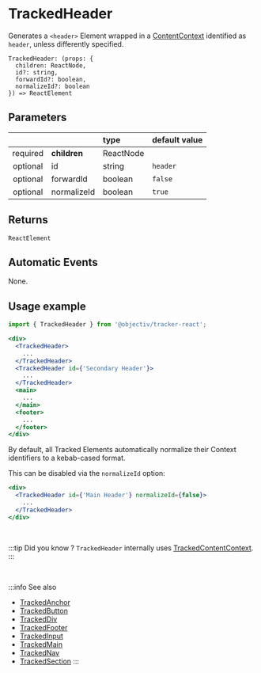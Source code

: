 # TrackedHeader

Generates a `<header>` Element wrapped in a [ContentContext](/taxonomy/reference/location-contexts/ContentContext.md) identified as `header`, unless differently specified. 

```tsx
TrackedHeader: (props: {
  children: ReactNode,
  id?: string,
  forwardId?: boolean,
  normalizeId?: boolean
}) => ReactElement
```

## Parameters
|          |              | type       | default value |
|:--------:|:-------------|:-----------|:--------------|
| required | **children** | ReactNode  |               |
| optional | id           | string     | `header`      |
| optional | forwardId    | boolean    | `false`       |
| optional | normalizeId  | boolean    | `true`        |

## Returns
`ReactElement`

## Automatic Events
None.

## Usage example

```jsx
import { TrackedHeader } from '@objectiv/tracker-react';
```

```jsx
<div>
  <TrackedHeader>
    ...
  </TrackedHeader>
  <TrackedHeader id={'Secondary Header'}>
    ...
  </TrackedHeader>
  <main>
    ...
  </main>
  <footer>
    ...
  </footer>
</div>
```

By default, all Tracked Elements automatically normalize their Context identifiers to a kebab-cased format.

This can be disabled via the  `normalizeId` option:

```jsx
<div>
  <TrackedHeader id={'Main Header'} normalizeId={false}>
    ...
  </TrackedHeader>
</div>
```

<br />

:::tip Did you know ?
`TrackedHeader` internally uses [TrackedContentContext](/tracking/react/api-reference/trackedContexts/TrackedContentContext.md).
:::

<br />

:::info See also
- [TrackedAnchor](/tracking/react/api-reference/trackedElements/TrackedAnchor.md)
- [TrackedButton](/tracking/react/api-reference/trackedElements/TrackedButton.md)
- [TrackedDiv](/tracking/react/api-reference/trackedElements/TrackedDiv.md)
- [TrackedFooter](/tracking/react/api-reference/trackedElements/TrackedFooter.md)
- [TrackedInput](/tracking/react/api-reference/trackedElements/TrackedInput.md)
- [TrackedMain](/tracking/react/api-reference/trackedElements/TrackedMain.md)
- [TrackedNav](/tracking/react/api-reference/trackedElements/TrackedNav.md)
- [TrackedSection](/tracking/react/api-reference/trackedElements/TrackedSection.md)
:::
